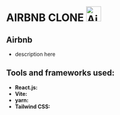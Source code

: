 # AIRBNB CLONE <a href="https://emoji.gg/emoji/4560-airbnb"><img src="https://cdn3.emoji.gg/emojis/4560-airbnb.png" width="40px" height="40px" alt="Airbnb"></a>

## Airbnb 

- description here 

## Tools and frameworks used:

- **React.js:**
- **Vite:**
- **yarn:**
- **Tailwind CSS:**
